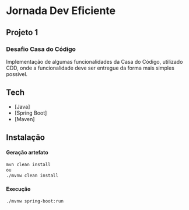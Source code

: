 # Jornada Dev Eficiente 

## Projeto 1
### Desafio Casa do Código

Implementação de algumas funcionalidades da Casa do Código, utilizado CDD, onde a funcionalidade deve ser entregue da forma mais simples possivel.

## Tech

- [Java] 
- [Spring Boot]
- [Maven]

## Instalação

#### Geração artefato 

```sh
mvn clean install
ou
./mvnw clean install
```

#### Execução

```sh
./mvnw spring-boot:run
```
